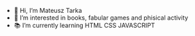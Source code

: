 - 👋 Hi, I’m Mateusz Tarka
- 👀 I’m interested in books, fabular games and phisical activity
- 📚 I’m currently learning HTML CSS JAVASCRIPT 

<!---
MateuoT/MateuoT is a ✨ special ✨ repository because its `README.md` (this file) appears on your GitHub profile.
You can click the Preview link to take a look at your changes.
--->

